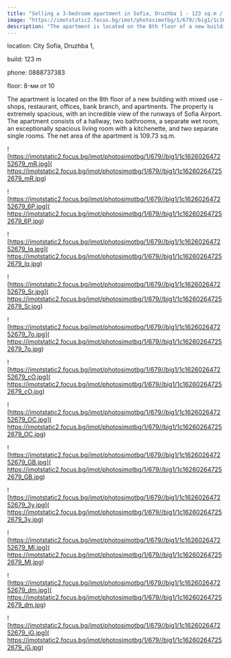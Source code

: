 ```yaml
---
title: "Selling a 3-bedroom apartment in Sofia, Druzhba 1 - 123 sq.m / 1280 EUR per sq.m :: imot.bg Advertisement"
image: "https://imotstatic2.focus.bg/imot/photosimotbg/1/679//big1/1c162602647252679_hj.jpg"
description: "The apartment is located on the 8th floor of a new building with mixed use - shops, restaurant, offices, bank branch, and apartments. The property is extremely spacious, with an incredible view of the runways of Sofia Airport. The apartment consists of a hallway, two bathrooms, a separate wet room, an exceptionally spacious living room with a kitchenette, and two separate single rooms. The net area of the apartment is 109.73 sq.m."
---
```


location: City Sofia, Druzhba 1,

build: 123 m

phone: 0888737383

floor: 8-ми от 10

The apartment is located on the 8th floor of a new building with mixed use - shops, restaurant, offices, bank branch, and apartments. The property is extremely spacious, with an incredible view of the runways of Sofia Airport. The apartment consists of a hallway, two bathrooms, a separate wet room, an exceptionally spacious living room with a kitchenette, and two separate single rooms. The net area of the apartment is 109.73 sq.m.


![https://imotstatic2.focus.bg/imot/photosimotbg/1/679//big1/1c162602647252679_mR.jpg]( https://imotstatic2.focus.bg/imot/photosimotbg/1/679//big1/1c162602647252679_mR.jpg)


![https://imotstatic2.focus.bg/imot/photosimotbg/1/679//big1/1c162602647252679_6P.jpg]( https://imotstatic2.focus.bg/imot/photosimotbg/1/679//big1/1c162602647252679_6P.jpg)


![https://imotstatic2.focus.bg/imot/photosimotbg/1/679//big1/1c162602647252679_lq.jpg]( https://imotstatic2.focus.bg/imot/photosimotbg/1/679//big1/1c162602647252679_lq.jpg)


![https://imotstatic2.focus.bg/imot/photosimotbg/1/679//big1/1c162602647252679_Sr.jpg]( https://imotstatic2.focus.bg/imot/photosimotbg/1/679//big1/1c162602647252679_Sr.jpg)


![https://imotstatic2.focus.bg/imot/photosimotbg/1/679//big1/1c162602647252679_7o.jpg]( https://imotstatic2.focus.bg/imot/photosimotbg/1/679//big1/1c162602647252679_7o.jpg)


![https://imotstatic2.focus.bg/imot/photosimotbg/1/679//big1/1c162602647252679_cO.jpg]( https://imotstatic2.focus.bg/imot/photosimotbg/1/679//big1/1c162602647252679_cO.jpg)


![https://imotstatic2.focus.bg/imot/photosimotbg/1/679//big1/1c162602647252679_OC.jpg]( https://imotstatic2.focus.bg/imot/photosimotbg/1/679//big1/1c162602647252679_OC.jpg)


![https://imotstatic2.focus.bg/imot/photosimotbg/1/679//big1/1c162602647252679_GB.jpg]( https://imotstatic2.focus.bg/imot/photosimotbg/1/679//big1/1c162602647252679_GB.jpg)


![https://imotstatic2.focus.bg/imot/photosimotbg/1/679//big1/1c162602647252679_3y.jpg]( https://imotstatic2.focus.bg/imot/photosimotbg/1/679//big1/1c162602647252679_3y.jpg)


![https://imotstatic2.focus.bg/imot/photosimotbg/1/679//big1/1c162602647252679_Ml.jpg]( https://imotstatic2.focus.bg/imot/photosimotbg/1/679//big1/1c162602647252679_Ml.jpg)


![https://imotstatic2.focus.bg/imot/photosimotbg/1/679//big1/1c162602647252679_dm.jpg]( https://imotstatic2.focus.bg/imot/photosimotbg/1/679//big1/1c162602647252679_dm.jpg)


![https://imotstatic2.focus.bg/imot/photosimotbg/1/679//big1/1c162602647252679_jG.jpg]( https://imotstatic2.focus.bg/imot/photosimotbg/1/679//big1/1c162602647252679_jG.jpg)



